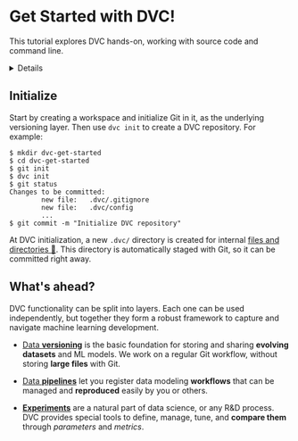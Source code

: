 # Get Started with DVC!

This tutorial explores DVC hands-on, working with source code and command line.

<details>

### TLDR: Get the complete project

In case you'd like to get the complete code base and final results, or have any
issues along the way, please note that we have a fully reproducible
[example-get-started](https://github.com/iterative/example-get-started) repo on
Github:

```dvc
$ git clone https://github.com/iterative/example-get-started
$ cd example-get-started
$ dvc pull
```

</details>

## Initialize

Start by creating a <abbr>workspace</abbr> and initialize Git in it, as the
underlying versioning layer. Then use `dvc init` to create a <abbr>DVC
repository</abbr>. For example:

```dvc
$ mkdir dvc-get-started
$ cd dvc-get-started
$ git init
$ dvc init
$ git status
Changes to be committed:
        new file:   .dvc/.gitignore
        new file:   .dvc/config
        ...
$ git commit -m "Initialize DVC repository"
```

At DVC initialization, a new `.dvc/` directory is created for internal
[files and directories 📖](/doc/user-guide/dvc-files-and-directories#internal-directories-and-files).
This directory is automatically staged with Git, so it can be committed right
away.

## What's ahead?

DVC functionality can be split into layers. Each one can be used independently,
but together they form a robust framework to capture and navigate machine
learning development.

- [Data **versioning**](/doc/tutorials/get-started/data-versioning) is the basic
  foundation for storing and sharing **evolving datasets** and ML models. We
  work on a regular Git workflow, without storing **large files** with Git.

- [Data **pipelines**](/doc/tutorials/get-started/data-pipelines) let you
  register data modeling **workflows** that can be managed and **reproduced**
  easily by you or others.

- [**Experiments**](/doc/tutorials/get-started/experiments) are a natural part
  of data science, or any R&D process. DVC provides special tools to define,
  manage, tune, and **compare them** through _parameters_ and _metrics_.

